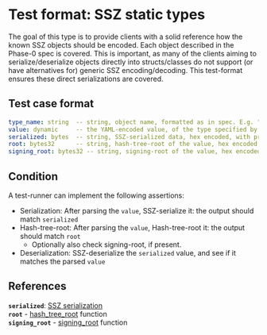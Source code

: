 # Test format: SSZ static types

The goal of this type is to provide clients with a solid reference how the known SSZ objects should be encoded.
Each object described in the Phase-0 spec is covered.
This is important, as many of the clients aiming to serialize/deserialize objects directly into structs/classes
do not support (or have alternatives for) generic SSZ encoding/decoding.
This test-format ensures these direct serializations are covered.

## Test case format

```yaml
type_name: string  -- string, object name, formatted as in spec. E.g. "BeaconBlock"
value: dynamic     -- the YAML-encoded value, of the type specified by type_name.
serialized: bytes  -- string, SSZ-serialized data, hex encoded, with prefix 0x
root: bytes32      -- string, hash-tree-root of the value, hex encoded, with prefix 0x
signing_root: bytes32 -- string, signing-root of the value, hex encoded, with prefix 0x. Optional, present if type contains ``signature`` field
```

## Condition

A test-runner can implement the following assertions:
- Serialization: After parsing the `value`, SSZ-serialize it: the output should match `serialized`
- Hash-tree-root: After parsing the `value`, Hash-tree-root it: the output should match `root`
    - Optionally also check signing-root, if present.
- Deserialization: SSZ-deserialize the `serialized` value, and see if it matches the parsed `value`

## References


**`serialized`**: [SSZ serialization](https://github.com/ethereum/eth2.0-specs/blob/dev/specs/simple-serialize.md#serialization)   
**`root`** - [hash_tree_root](https://github.com/ethereum/eth2.0-specs/blob/dev/specs/simple-serialize.md#merkleization) function  
**`signing_root`** - [signing_root](https://github.com/ethereum/eth2.0-specs/blob/dev/specs/simple-serialize.md#self-signed-containers) function
